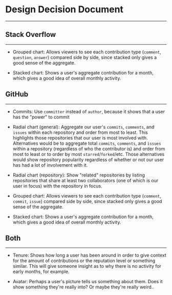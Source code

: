 # Design Decision Document
________________

## Stack Overflow
________________

* Grouped chart: Allows viewers to see each contribution type (`comment`, `question`, `answer`) compared side by side, since stacked only gives a good sense of the aggregate.

* Stacked chart: Shows a user's aggregate contribution for a month, which gives a good idea of overall monthly activity.

## GitHub
________________

* Commits: Use `committer` instead of `author`, because it shows that a user has the "power" to commit

* Radial chart (general): Aggregate our user's `commits`, `comments`, and `issues` within each repository and order from most to least. This highlights those repositories that our user is most involved with. Alternatives would be to aggregate total `commits`, `comments`, and `issues` within a repository (regardless of who the contributor is) and order from most to least or to order by most `starred`/`forked`/etc. Those alternatives would show repository popularity regardless of whether or not our user has had a lot of involvement with it.

* Radial chart (repository): Show "related" repositories by listing repositories that share at least two collaborators (one of which is our user in focus) with the repository in focus.

* Grouped chart: Allows viewers to see each contribution type (`comment`, `commit`, `issue`) compared side by side, since stacked only gives a good sense of the aggregate.

* Stacked chart: Shows a user's aggregate contribution for a month, which gives a good idea of overall monthly activity.

## Both
________________

* Tenure: Shows how long a user has been around in order to give context for the amount of contributions or the reputation level or something similar. This will give someone insight as to why there is no activity for early months, for example.

* Avatar: Perhaps a user's picture tells us something about them. Does it show something they're really into? Or maybe they're really weird..